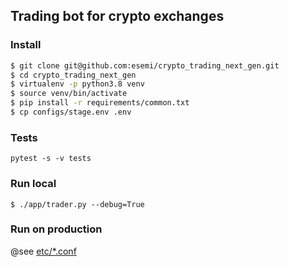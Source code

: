 Trading bot for crypto exchanges
---

### Install

```sh
$ git clone git@github.com:esemi/crypto_trading_next_gen.git
$ cd crypto_trading_next_gen
$ virtualenv -p python3.8 venv
$ source venv/bin/activate
$ pip install -r requirements/common.txt 
$ cp configs/stage.env .env
```

### Tests
```
pytest -s -v tests
```


### Run local
```
$ ./app/trader.py --debug=True
```


### Run on production
@see [etc/*.conf](https://github.com/esemi/crypto_trading_next_gen/blob/master/etc/)


